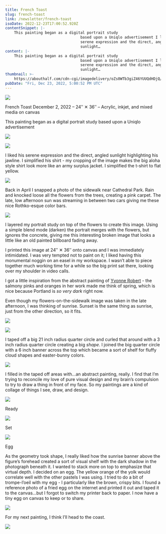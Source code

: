 ```yaml
---
title: French Toast
slug: french-toast
link: /newsletter/french-toast
isoDate: 2022-12-23T17:00:52.920Z
contentSnippet: |-
    This painting began as a digital portrait study
                                  based upon a Uniqlo advertisement I liked his
                                  serene expression and the direct, angled
                                  sunlight…
content: |-
    This painting began as a digital portrait study
                                  based upon a Uniqlo advertisement I liked his
                                  serene expression and the direct, angled
                                  sunlight…
thumbnail: >-
    https://abouthalf.com/cdn-cgi/imagedelivery/oZs0WTb3giZ46YUUQdHDjQ/724e5790-8c67-4359-bf03-b0d1ae148b00/width=1200,format=auto
pubDate: "Fri, Dec 23, 2022, 5:00:52 PM UTC"
---
```


![](https://abouthalf.com/cdn-cgi/imagedelivery/oZs0WTb3giZ46YUUQdHDjQ/c1c350db-2caf-4928-f88a-74fefcdf3d00/width=1200,format=auto)

French Toast December 2, 2022 – 24ʺ ✕ 36ʺ – Acrylic, inkjet, and mixed media on canvas

This painting began as a digital portrait study based upon a Uniqlo advertisement

![](https://abouthalf.com/cdn-cgi/imagedelivery/oZs0WTb3giZ46YUUQdHDjQ/6c6f2f9c-89aa-418c-0000-9af0d4e61600/width=1200,format=auto)

![](https://abouthalf.com/cdn-cgi/imagedelivery/oZs0WTb3giZ46YUUQdHDjQ/309d3af1-68ae-407d-97db-f391066bc700/width=1200,format=auto)

I liked his serene expression and the direct, angled sunlight highlighting his jawline. I simplified his shirt - my cropping of the image makes the big aloha style shirt look more like an army surplus jacket. I simplified the t-shirt to flat yellow.

![](https://abouthalf.com/cdn-cgi/imagedelivery/oZs0WTb3giZ46YUUQdHDjQ/1d4b9fc0-0179-41cf-02f1-0b1ee1379e00/width=1200,format=auto)

Back in April I snapped a photo of the sidewalk near Cathedral Park. Rain and knocked loose all the flowers from the trees, creating a pink carpet. The late, low afternoon sun was streaming in between two cars giving me these nice Rothko-esque color bars.

![](https://abouthalf.com/cdn-cgi/imagedelivery/oZs0WTb3giZ46YUUQdHDjQ/42c48185-dec8-4c3f-90ce-68b485abb000/width=1200,format=auto)

I layered my portrait study on top of the flowers to create this image. Using a simple blend mode (darken) the portrait merges with the flowers, but ignores the concrete, giving me this interesting broken image that looks a little like an old painted billboard fading away.

I printed this image at 24ʺ ✕ 36ʺ onto canvas and I was immediately intimidated. I was very tempted not to paint on it; I liked having this monumental noggin on an easel in my workspace. I wasn’t able to piece together much working time for a while so the big print sat there, looking over my shoulder in video calls.

I got a little inspiration from the abstract painting of [Yvonne Robert](https://www.yvonnerobert.com/) - the salmony pinks and oranges in her work made me think of spring, which is nice because Portland is _so very dark_ right now.

Even though my flowers-on-the-sidewalk image was taken in the late afternoon, I was thinking of sunrise. Sunset is the same thing as sunrise, just from the other direction, so it fits.

![](https://abouthalf.com/cdn-cgi/imagedelivery/oZs0WTb3giZ46YUUQdHDjQ/49def81b-b008-42ee-faaf-b4b830ace800/width=1200,format=auto)

![](https://abouthalf.com/cdn-cgi/imagedelivery/oZs0WTb3giZ46YUUQdHDjQ/bae1090d-793c-486f-d52e-69bbb0095a00/width=1200,format=auto)

I taped off a big 21 inch radius quarter circle and curled that around with a 3 inch radius quarter circle creating a big _shape_. I joined the big quarter circle with a 6 inch banner across the top which became a sort of shelf for fluffy cloud shapes and easter-bunny colors.

![](https://abouthalf.com/cdn-cgi/imagedelivery/oZs0WTb3giZ46YUUQdHDjQ/46e50366-34e6-48fe-41f0-18157d4a0800/width=1200,format=auto)

I filled in the taped off areas with…an abstract painting, really. I find that I’m trying to reconcile my love of pure visual design and my brain’s compulsion to try to draw a thing in front of my face. So my paintings are a kind of collage of things I see, draw, and design.

![](https://abouthalf.com/cdn-cgi/imagedelivery/oZs0WTb3giZ46YUUQdHDjQ/9a0530d5-643a-4405-a46b-78e84ba5a800/width=1200,format=auto)

Ready

![](https://abouthalf.com/cdn-cgi/imagedelivery/oZs0WTb3giZ46YUUQdHDjQ/ff4e9e03-0938-49d0-7464-4db2fd282900/width=1200,format=auto)

Set

![](https://abouthalf.com/cdn-cgi/imagedelivery/oZs0WTb3giZ46YUUQdHDjQ/8349d165-110f-40ad-245d-7bd9f4b7eb00/width=1200,format=auto)

Egg

As the geometry took shape, I really liked how the sunrise banner above the figure’s forehead created a sort of visual shelf with the dark shadow in the photograph beneath it. I wanted to stack more on top to emphasize that virtual depth. I decided on an egg. The yellow orange of the yolk would correlate well with the other pastels I was using. I tried to do a bit of trompe-l’oeil with my egg - I particularly like the brown, crispy bits. I found a reference photo of a fried egg on the internet and printed it out and taped it to the canvas…but I forgot to switch my printer back to paper. I now have a tiny egg on canvas to keep or to share.

![](https://abouthalf.com/cdn-cgi/imagedelivery/oZs0WTb3giZ46YUUQdHDjQ/7cec52af-6b02-4373-7b64-9d532f8dc100/width=1200,format=auto)

For my next painting, I think I’ll head to the coast.

![](https://abouthalf.com/cdn-cgi/imagedelivery/oZs0WTb3giZ46YUUQdHDjQ/79d909c4-4cf8-4d82-ba2c-90a6fe90b500/width=1200,format=auto)
